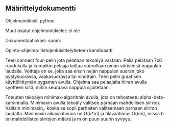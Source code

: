 ## Määrittelydokumentti
Ohjelmointikieli: python

Muut osatut ohjelmointikielet: ei ole

Dokumentaatiokieli: suomi

Opinto-ohjelma: tietojenkäsittelytieteen kandidaatti

Teen connect four-pelin jota pelataan tekoälyä vastaan. Peliä pelataan 7x6 ruudukolla ja kumpikin pelaaja laittaa vuorollaan oman värisensä nappulan laudalle. Voittaja on se, joka saa ensin nejän nappulan suoran joko pystysuorassa, vaakasuorassa tai vinottain. Teen pelin graafisen käyttöliittymän pygamen avulla. Ohjelma saa pelaajalta hiiren avulla syötteen siitä, mihin seuraava nappula sijoitetaan. 

Toteutan tekoälyn minimax-algoritmin avulla, jota on tehosteetu alpha-beta-karsinnalla. Minimaxin avulla tekoäly valitsee parhaan mahdollisen siirron. Valitsin minimaxin,. koska se sopii parhaiten valitsemaan parhaan siirron laudalta. Minimaxin aikavaativuus on O(b*m) ja tilavaatimus O(bm), missä b on mahdollisten siirtojen määrä ja m on puun suurin syvyys.


